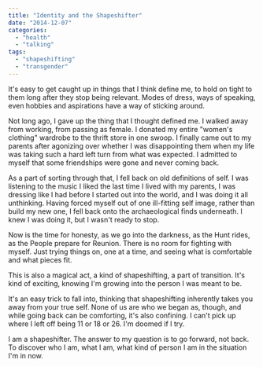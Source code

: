 ```yaml
---
title: "Identity and the Shapeshifter"
date: "2014-12-07"
categories: 
  - "health"
  - "talking"
tags: 
  - "shapeshifting"
  - "transgender"
---
```


It's easy to get caught up in things that I think define me, to hold on tight to them long after they stop being relevant. Modes of dress, ways of speaking, even hobbies and aspirations have a way of sticking around.

Not long ago, I gave up the thing that I thought defined me. I walked away from working, from passing as female. I donated my entire "women's clothing" wardrobe to the thrift store in one swoop. I finally came out to my parents after agonizing over whether I was disappointing them when my life was taking such a hard left turn from what was expected. I admitted to myself that some friendships were gone and never coming back.

As a part of sorting through that, I fell back on old definitions of self. I was listening to the music I liked the last time I lived with my parents, I was dressing like I had before I started out into the world, and I was doing it all unthinking. Having forced myself out of one ill-fitting self image, rather than build my new one, I fell back onto the archaeological finds underneath. I knew I was doing it, but I wasn't ready to stop.

Now is the time for honesty, as we go into the darkness, as the Hunt rides, as the People prepare for Reunion. There is no room for fighting with myself. Just trying things on, one at a time, and seeing what is comfortable and what pieces fit.

This is also a magical act, a kind of shapeshifting, a part of transition. It's kind of exciting, knowing I'm growing into the person I was meant to be.

It's an easy trick to fall into, thinking that shapeshifting inherently takes you away from your true self. None of us are who we began as, though, and while going back can be comforting, it's also confining. I can't pick up where I left off being 11 or 18 or 26. I'm doomed if I try.

I am a shapeshifter. The answer to my question is to go forward, not back. To discover who I am, what I am, what kind of person I am in the situation I'm in now.
